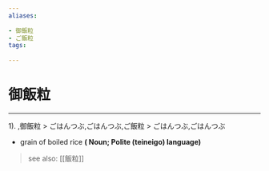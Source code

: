 ```yaml
---
aliases:
    
- 御飯粒
- ご飯粒
tags:
    
---
```


# 御飯粒
---
1).
,御飯粒 > ごはんつぶ,ごはんつぶ,ご飯粒 > ごはんつぶ,ごはんつぶ

- grain of boiled rice
**( Noun; Polite (teineigo) language)**
> see also:  [[飯粒]]
            